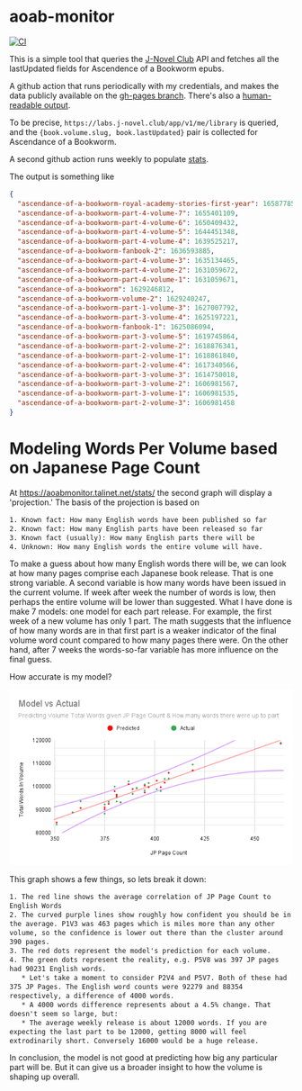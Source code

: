 aoab-monitor
============
[![CI](https://github.com/talisein/aoab-monitor/actions/workflows/main.yml/badge.svg)](https://github.com/talisein/aoab-monitor/actions/workflows/main.yml)

This is a simple tool that queries the [J-Novel Club](https://j-novel.club) API
and fetches all the lastUpdated fields for Ascendence of a Bookworm epubs.

A github action that runs periodically with my credentials, and makes the data
publicly available on the [gh-pages
branch](https://aoabmonitor.talinet.net/updates.json). There's also a
[human-readable output](https://aoabmonitor.talinet.net/).

To be precise, `https://labs.j-novel.club/app/v1/me/library` is queried, and the
`{book.volume.slug, book.lastUpdated}` pair is collected for Ascendance of a
Bookworm.

A second github action runs weekly to populate [stats](https://aoabmonitor.talinet.net/stats).

The output is something like
```json
{
  "ascendance-of-a-bookworm-royal-academy-stories-first-year": 1658778570,
  "ascendance-of-a-bookworm-part-4-volume-7": 1655401109,
  "ascendance-of-a-bookworm-part-4-volume-6": 1650409432,
  "ascendance-of-a-bookworm-part-4-volume-5": 1644451348,
  "ascendance-of-a-bookworm-part-4-volume-4": 1639525217,
  "ascendance-of-a-bookworm-fanbook-2": 1636593885,
  "ascendance-of-a-bookworm-part-4-volume-3": 1635134465,
  "ascendance-of-a-bookworm-part-4-volume-2": 1631059672,
  "ascendance-of-a-bookworm-part-4-volume-1": 1631059671,
  "ascendance-of-a-bookworm": 1629246812,
  "ascendance-of-a-bookworm-volume-2": 1629240247,
  "ascendance-of-a-bookworm-part-1-volume-3": 1627007792,
  "ascendance-of-a-bookworm-part-3-volume-4": 1625197221,
  "ascendance-of-a-bookworm-fanbook-1": 1625086094,
  "ascendance-of-a-bookworm-part-3-volume-5": 1619745864,
  "ascendance-of-a-bookworm-part-2-volume-2": 1618876341,
  "ascendance-of-a-bookworm-part-2-volume-1": 1618861840,
  "ascendance-of-a-bookworm-part-2-volume-4": 1617340566,
  "ascendance-of-a-bookworm-part-3-volume-3": 1614750018,
  "ascendance-of-a-bookworm-part-3-volume-2": 1606981567,
  "ascendance-of-a-bookworm-part-3-volume-1": 1606981535,
  "ascendance-of-a-bookworm-part-2-volume-3": 1606981458
}
```

Modeling Words Per Volume based on Japanese Page Count
======================================================

At https://aoabmonitor.talinet.net/stats/ the second graph will display a
'projection.' The basis of the projection is based on

    1. Known fact: How many English words have been published so far
    2. Known fact: How many English parts have been released so far
    3. Known fact (usually): How many English parts there will be
    4. Unknown: How many English words the entire volume will have.

To make a guess about how many English words there will be, we can look at how
many pages comprise each Japanese book release. That is one strong variable. A
second variable is how many words have been issued in the current volume. If
week after week the number of words is low, then perhaps the entire volume will
be lower than suggested. What I have done is make 7 models: one model for each
part release. For example, the first week of a new volume has only 1 part. The
math suggests that the influence of how many words are in that first part is a
weaker indicator of the final volume word count compared to how many pages there
were. On the other hand, after 7 weeks the words-so-far variable has more
influence on the final guess.

How accurate is my model?

![Model vs Actual](Model_vs_Actual.png)

This graph shows a few things, so lets break it down:

    1. The red line shows the average correlation of JP Page Count to English Words
    2. The curved purple lines show roughly how confident you should be in the average. P1V3 was 463 pages which is miles more than any other volume, so the confidence is lower out there than the cluster around 390 pages.
    3. The red dots represent the model's prediction for each volume.
    4. The green dots represent the reality, e.g. P5V8 was 397 JP pages had 90231 English words.
       * Let's take a moment to consider P2V4 and P5V7. Both of these had 375 JP Pages. The English word counts were 92279 and 88354 respectively, a difference of 4000 words.
       * A 4000 words difference represents about a 4.5% change. That doesn't seem so large, but:
       * The average weekly release is about 12000 words. If you are expecting the last part to be 12000, getting 8000 will feel extrodinarily short. Conversely 16000 would be a huge release.

In conclusion, the model is not good at predicting how big any particular part will be. But it can give us a broader insight to how the volume is shaping up overall.
